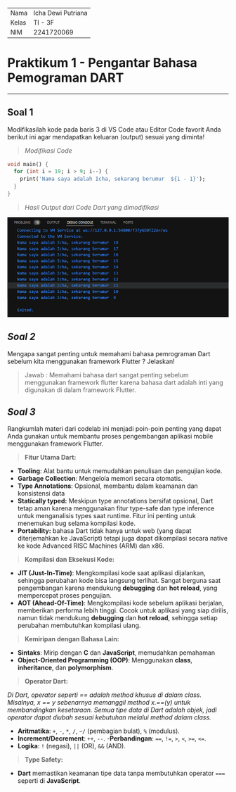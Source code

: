 
|   |   |
|---|---|
| Nama    | Icha Dewi Putriana  |
| Kelas   | TI - 3F             |
| NIM     | 2241720069          |


# **Praktikum 1 - Pengantar Bahasa Pemograman DART**
---

## **Soal 1**
Modifikasilah kode pada baris 3 di VS Code atau Editor Code favorit Anda berikut ini agar mendapatkan keluaran (output) sesuai yang diminta!

> *Modifikasi Code*
```dart
void main() {
  for (int i = 19; i > 9; i--) {
    print('Nama saya adalah Icha, sekarang berumur  ${i - 1}');
  }
}
```

>*Hasil Output dari Code Dart yang dimodifikasi*
 
![Hasil Output](img/hasilDart.png)


## *Soal 2*
Mengapa sangat penting untuk memahami bahasa pemrograman Dart sebelum kita menggunakan framework Flutter ? Jelaskan!

> Jawab : Memahami bahasa dart sangat penting sebelum menggunakan framework flutter karena bahasa dart adalah inti yang digunakan di dalam framework Flutter.

## *Soal 3*
Rangkumlah materi dari codelab ini menjadi poin-poin penting yang dapat Anda gunakan untuk membantu proses pengembangan aplikasi mobile menggunakan framework Flutter.
  >**Fitur Utama Dart:**
- **Tooling**: Alat bantu untuk memudahkan penulisan dan pengujian kode.
- **Garbage Collection**: Mengelola memori secara otomatis.
- **Type Annotations**: Opsional, membantu dalam keamanan dan konsistensi data
- **Statically typed:** Meskipun type annotations bersifat opsional, Dart tetap aman karena menggunakan fitur type-safe dan type inference untuk menganalisis types saat runtime. Fitur ini penting untuk menemukan bug selama kompilasi kode.
- **Portability:** bahasa Dart tidak hanya untuk web (yang dapat diterjemahkan ke JavaScript) tetapi juga dapat dikompilasi secara native ke kode Advanced RISC Machines (ARM) dan x86.

>**Kompilasi dan Eksekusi Kode:**
- **JIT (Just-In-Time)**: Mengkompilasi kode saat aplikasi dijalankan, sehingga perubahan kode bisa langsung terlihat. Sangat berguna saat pengembangan karena mendukung **debugging** dan **hot reload**, yang mempercepat proses pengujian.
- **AOT (Ahead-Of-Time)**: Mengkompilasi kode sebelum aplikasi berjalan, memberikan performa lebih tinggi. Cocok untuk aplikasi yang siap dirilis, namun tidak mendukung **debugging** dan **hot reload**, sehingga setiap perubahan membutuhkan kompilasi ulang.

>**Kemiripan dengan Bahasa Lain:**
- **Sintaks**: Mirip dengan **C** dan **JavaScript**, memudahkan pemahaman
- **Object-Oriented Programming (OOP)**: Menggunakan **class**, **inheritance**, dan **polymorphism**.

>**Operator Dart:**

*Di Dart, operator seperti == adalah method khusus di dalam class. Misalnya, x == y sebenarnya memanggil method x.==(y) untuk membandingkan kesetaraan. Semua tipe data di Dart adalah objek, jadi operator dapat diubah sesuai kebutuhan melalui method dalam class.*
- **Aritmatika**: `+`, `-`, `*`, `/`, `~/` (pembagian bulat), `%` (modulus).
- **Increment/Decrement**: `++`, `--`.
-**Perbandingan**: `==`, `!=`, `>`, `<`, `>=`, `<=`.
- **Logika**: `!` (negasi), `||` (OR), `&&` (AND).

>**Type Safety:**
- **Dart** memastikan keamanan tipe data tanpa membutuhkan operator `===` seperti di **JavaScript**.




